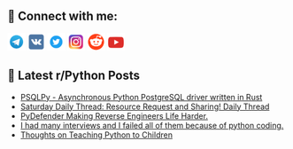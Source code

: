 ## 🔎 Connect with me:
[<img src="https://github.com/bullbesh/bullbesh/blob/main/images/Telegram.png" width="32" height="32" />](https://t.me/bullbesh)
[<img src="https://github.com/bullbesh/bullbesh/blob/main/images/VK.png" width="32" height="32" />](https://vk.com/bullbesh)
[<img src="https://github.com/bullbesh/bullbesh/blob/main/images/Twitter.png" width="32" height="32" />](https://twitter.com/bullbesh1)
[<img src="https://github.com/bullbesh/bullbesh/blob/main/images/Instagram.png" width="32" height="32" />](https://www.instagram.com/bullbesh)
[<img src="https://github.com/bullbesh/bullbesh/blob/main/images/Reddit.png" width="32" height="32" />](https://www.reddit.com/user/bullbesh)
[<img src="https://github.com/bullbesh/bullbesh/blob/main/images/YouTube.png" width="32" height="32" />](https://www.youtube.com/channel/UCtfjRs6uzgq5mfm8S06WTcg)

## 📕 Latest r/Python Posts
<!-- BLOG-POST-LIST:START -->
- [PSQLPy - Asynchronous Python PostgreSQL driver written in Rust](https://www.reddit.com/r/Python/comments/1dqybfa/psqlpy_asynchronous_python_postgresql_driver/)
- [Saturday Daily Thread: Resource Request and Sharing! Daily Thread](https://www.reddit.com/r/Python/comments/1dqy1qp/saturday_daily_thread_resource_request_and/)
- [PyDefender Making Reverse Engineers Life Harder.](https://www.reddit.com/r/Python/comments/1dqwyws/pydefender_making_reverse_engineers_life_harder/)
- [I had many interviews and I failed all of them because of python coding.](https://www.reddit.com/r/Python/comments/1dqtmm1/i_had_many_interviews_and_i_failed_all_of_them/)
- [Thoughts on Teaching Python to Children](https://www.reddit.com/r/Python/comments/1dqstt2/thoughts_on_teaching_python_to_children/)
<!-- BLOG-POST-LIST:END -->
